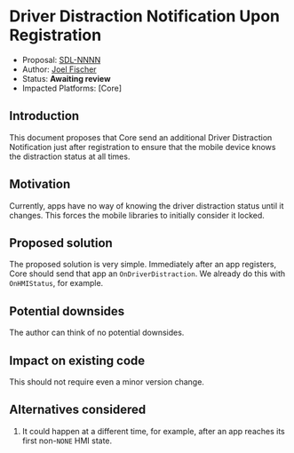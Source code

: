 # Driver Distraction Notification Upon Registration

* Proposal: [SDL-NNNN](nnnn-distraction-notification-after-registration.md)
* Author: [Joel Fischer](https://github.com/joeljfischer)
* Status: **Awaiting review**
* Impacted Platforms: [Core]

## Introduction

This document proposes that Core send an additional Driver Distraction Notification just after registration to ensure that the mobile device knows the distraction status at all times.

## Motivation

Currently, apps have no way of knowing the driver distraction status until it changes. This forces the mobile libraries to initially consider it locked.

## Proposed solution

The proposed solution is very simple. Immediately after an app registers, Core should send that app an `OnDriverDistraction`. We already do this with `OnHMIStatus`, for example.

## Potential downsides

The author can think of no potential downsides.

## Impact on existing code

This should not require even a minor version change.

## Alternatives considered

1. It could happen at a different time, for example, after an app reaches its first non-`NONE` HMI state.

